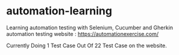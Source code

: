 # automation-learning

Learning automation testing with Selenium, Cucumber and Gherkin
automation testing website : https://automationexercise.com/

Currently Doing 1 Test Case Out Of 22 Test Case on the website. 
